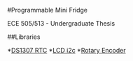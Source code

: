 #Programmable Mini Fridge 

ECE 505/513 - Undergraduate Thesis 

##Libraries 

*[DS1307 RTC](https://github.com/mcauser/micropython-tinyrtc-i2c)
*[LCD i2c](https://github.com/dhylands/python_lcd)
*[Rotary Encoder](https://github.com/miketeachman/micropython-rotary)





